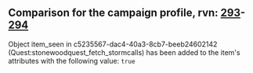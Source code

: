 ## Comparison for the campaign profile, rvn: [293](https://github.com/PRO100KatYT/FortniteProfileRevisions/tree/main/profiles/campaign/293%20campaign.json)-[294](https://github.com/PRO100KatYT/FortniteProfileRevisions/tree/main/profiles/campaign/294%20campaign.json)

Object item_seen in c5235567-dac4-40a3-8cb7-beeb24602142 (Quest:stonewoodquest_fetch_stormcalls) has been added to the item's attributes with the following value: `true`
<br><br>

